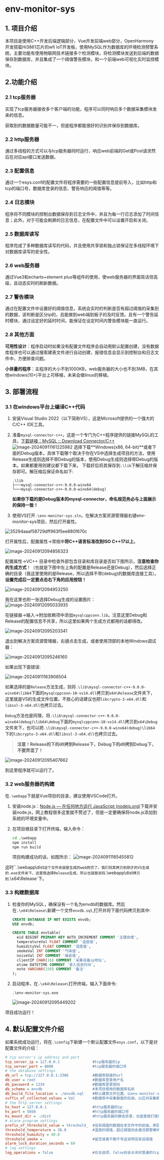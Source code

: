 # env-monitor-sys

## 1. 项目介绍

本项目是使用C++开发后端逻辑部分，Vue开发前端web部分，OpenHarmony 开发搭载Hi3861芯片的wfi IoT开发板，使用MySQL作为数据库的环境检测预警系统，主要功能有使用物联网技术链接多个检测模块，将检测模块发送到后端的数据保存到数据库，并且集成了一个阈值警告模块，和一个前端web可视化实时监控模块。

## 2.功能介绍

### 2.1 tcp服务器

实现了tcp服务器接收多个客户端的功能，程序可以同时响应多个数据采集模块发来的信息。

获取到的数据数量可能不一，但是程序都能很好的识别并保存到数据库。

### 2.2 http服务器

通过多线程的方式可以与tcp服务器同时运行，响应web前端的Get或Post请求然后在对应api接口发送数据。

### 2.3 配置信息

通过一个esys.conf的配置文件将程序需要的一些配置信息提前导入，比如http和tcp的端口号，数据库登录的信息、警告响应的阈值等等。

### 2.4 日志模块

程序将不同模块的控制台数据保存到日志文件中，并且为每一行日志添加了时间信息；此外，对于可能会刷屏的日志信息，在配置文件中可以设置开启和关闭。

### 2.5 数据库读写

程序完成了多种数据库读写的代码，并且使用共享锁和独占锁保证在多线程环境下对数据库读写的安全性。

### 2.6 web服务器

通过Vue3和echarts+element plus等组件的使用，使web服务器的界面简洁但高级，且动态实时的刷新数据。

### 2.7 警告模块

通过在配置文件中设置好的阈值信息，系统会实时的判断是否有超过阈值的采集到的数据，该判断是区分ip的，且能做到web端到板子的及时反馈。且有一个警告延时模块，通过设定好的延时时间，能保证在设定时间内警告模块能一直运行。

### 2.8 其他方面

**可用性设计**：程序启动时如果没有配置文件程序会自动用默认配置创建，没有数据库程序也可以通过搜索建表文件进行自动创建，报错信息会显示到控制台和日志文件中，方便排查问题。

**小体量的程序**：主程序的大小不到1000KB，web服务器的大小也不到3MB，在其他windows(10+)平台上可移植，未来会做linux的移植。

## 3. 部署流程

### 3.1 在windows平台上编译C++代码

1. 安装Visual Studio 2022（以下简称VS），这是Microsoft提供的一个强大的C/C++ IDE工具。

2. 准备`mysql-connector-c++`，这是一个专门为C++程序提供的链接MySQL的工具，[下载链接：MySQL :: Download Connector/C++](https://dev.mysql.com/downloads/connector/cpp/) 
   ![image-20240911161225982](assets/image-20240911161225982.png)
   选择下载**Windows(x86, 64-bit)**或者下面的Debug版本，具体下载哪个取决于你在VS中选择生成项目的方法，使用Release生成则选择不带Debug的版本，使用Debug生成则选择带Debug的版本。如果都要用则建议都下载下来。
   下载好后将其保存到`.\lib`下解压缩并保存即可。解压缩后保证命名如下:

   ```
   .\lib
   ├───mysql-connector-c++-9.0.0-winx64
   └───mysql-connector-c++-9.0.0-winx64(debug)
   ```

   **如果你下载的是Debug版本的mysql-connector，命名规范务必与上面展示的保持一致！**

3. 使用VS打开`.\env-monitor-sys.sln`，在解决方案资源管理器右键env-monitor-sys项目，然后打开属性。

![35294aaaf58729dff963f5ee880f670c](assets/image-20240911162237095.png)

打开属性后，配置属性->常规中**将C++语言标准改到ISO C++17以上**。

![image-20240912094856323](assets/image-20240912094856323.png)

配置属性->VC++ 目录中检查外部包含目录和库目录是否如下图所示，**注意检查你的生成方式**！（也就是下图中左上角的配置是Release还是Debug），然后选择正确的目录（我这里使用的是Release，所以选择不带(debug)的数据库连接工具）。**设置完成后一定要点击右下角的应用按钮！**

![image-20240912094953250](assets/image-20240912094953250.png)

我在这里也附一张选择Debug生成的设置图片：
![image-20240912095033935](assets/image-20240912095033935.png)

在链接器->输入->附加依赖项中添加`mysqlcppconn.lib`。注意这里Debug和Release的配置信息不共享，所以这里如果两个生成方式都用的话都得改。

![image-20240912095203341](assets/image-20240912095203341.png)

退出到解决方案资源管理器，右键点击生成，或者使用顶部的本地Windows调试器：


![image-20240912095246160](assets/image-20240912095246160.png)

如果出现下面错误:

![image-20240911163906504](assets/image-20240911163906504.png)

如果选择的是`Release`方法生成，则将`.\lib\mysql-connector-c++-9.0.0-winx64\lib64`下面的`mysqlcppconn-10-vs14.dll`拷贝到`x64\Release`文件夹下，这里就是VS的生成文件位置。不放心的话建议也把`libcrypto-3-x64.dll`和`libssl-3-x64.dll`也拷贝过去。

`Debug`方法也是同理，将`.\lib\mysql-connector-c++-9.0.0-winx64(debug)\lib64\debug`下面的`mysqlcppconn-10-vs14.dll`拷贝到`x64\Debug`文件夹下，也可以把`.\lib\mysql-connector-c++-9.0.0-winx64(debug)\lib64`下的`libcrypto-3-x64.dll`和`libssl-3-x64.dll`也拷贝过去。

> **注意！Release的下的dll拷到Release下，Debug下的dll拷到Debug下，不要弄混了！**

![image-20240912095407662](assets/image-20240912095407662.png)

到这里程序就可以运行了。

### 3.2 web服务器的构建

在`.\webapp`下就是Vue项目的目录，建议使用VSCode打开。

1. 安装node.js：[Node.js — 在任何地方运行 JavaScript (nodejs.org)](https://nodejs.org/zh-cn)下载并安装node.js，网上教程很多这里就不赘述了，但是一定要确保将node.js添加到系统的环境变量中。

2. 在项目根目录下打开终端，输入命令：
   ```cmd
   cd .\webapp
   npm install
   npm run build
   ```

   项目构建成功的话，如图所示：
   ![image-20240911165455812](assets/image-20240911165455812.png)

这时``.\webapp\dist`这个文件夹就是生成的web网页了。我们将其拷贝到刚才的VS生成的.exe文件夹下，这里我选择Release生成，所以也就是说将`.\webapp\dist`拷贝到`.\x64\Release\`下。

### 3.3 构建数据库

1. 检查你的MySQL，确保没有一个名为envdb的数据库。然后在`.\x64\Release\`新建一个文件`envdb.sql`,打开并将下面代码拷贝到其中:
   ```sql
   CREATE DATABASE IF NOT EXISTS envdb;
   USE envdb;
   
   CREATE TABLE envtable(
     eid BIGINT PRIMARY KEY AUTO_INCREMENT COMMENT '主键自增',
     temperatureVal FLOAT COMMENT '温度值',
     humidityVal FLOAT COMMENT '湿度值',
     smokeVal INT COMMENT '气味值',
     noiseVal INT COMMENT '噪音值',
     clientIP CHAR(16) COMMENT '采集设备ip地址',
     etime DATETIME COMMENT '录入信息时间',
     note VARCHAR(150) COMMENT '备注'
   );
   ```

2. 启动程序，在`.\x64\Release\`打开终端，输入下面命令:
   ```cmd
   .\env-monitor-sys.exe
   ```

   ![image-20240912095449202](assets/image-20240912095449202.png)

项目成功运行！

## 4. 默认配置文件介绍

如果系统成功运行，将在`.\config`下新建一个默认配置文件`esys.conf`，以下是对配置文件的介绍：

```ini
# tcp server's ip address and port
tcp_server_ip = 127.0.0.1				#tcp服务器的ip
tcp_server_port = 8080					#tcp服务器的端口号
# the database settings
db_url = tcp://127.0.0.1:3306			#数据库链接的url
db_user = root							#数据库登录用户名
db_password = 1234						#数据库登录密码
db_schema = envdb						#本项目使用的数据库名称
db_build_file_location = ./envdb.sql	#默认建表文件位置，以env-monitor-sys.exe的所在目录为根目录
suffix_of_collected_values = Val		#数据库中采集数据的后缀，以应对采集数据类型不一的情况
# the http server settings	
hs_host = 127.0.0.1						#http服务器的ip
hs_port = 5050							#http服务器的端口号
hs_mount_dir = ./dist					#http服务器的静态目录，也就是我们使用vue生成的dist文件夹
# alarm program settings
prefix_of_threshold_value = threshold_	#设有阈值的数据在本文件中的前缀，原因同上
threshold_temperature = 38.0			#温度的阈值，超过阈值则会激活报警模块
threshold_humidity = 40.0
threshold_smoke = 						#留空或者干脆不写这说明没有设阈值
alarm_lock_duration_seconds = 60
# log settings
log_operations = false					#日志选项，false则会关闭对普通的tcp收到请求和数据库查询的结果在日志上的输出，还控制台一片宁静ヽ(￣▽￣)ﾉ
```


